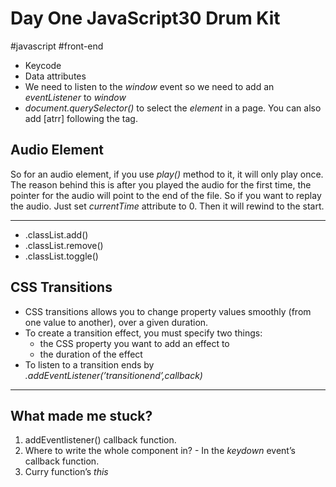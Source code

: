 # Day One JavaScript30 Drum Kit
#javascript #front-end
* Keycode
* Data attributes
* We need to listen to the *window* event so we need to add an *eventListener* to *window*
* *document.querySelector()* to select the *element* in a page. You can also add [atrr] following the tag.
## Audio Element
So for an audio element, if you use *play()* method to it, it will only play once. The reason behind this is after you played the audio for the first time, the pointer for the audio will point to the end of the file. So if you want to replay the audio. Just set *currentTime* attribute to 0. Then it will rewind to the start. 
- - - -
* .classList.add()
* .classList.remove()
* .classList.toggle()
## CSS Transitions
* CSS transitions allows you to change property values smoothly (from one value to another), over a given duration.
* To create a transition effect, you must specify two things:
	* the CSS property you want to add an effect to
	* the duration of the effect
* To listen to a transition ends by *.addEventListener(’transitionend’,callback)*
- - - -
## What made me stuck?
1. addEventlistener() callback function.
2. Where to write the whole component in? - In the *keydown* event’s callback function.
3. Curry function’s *this*